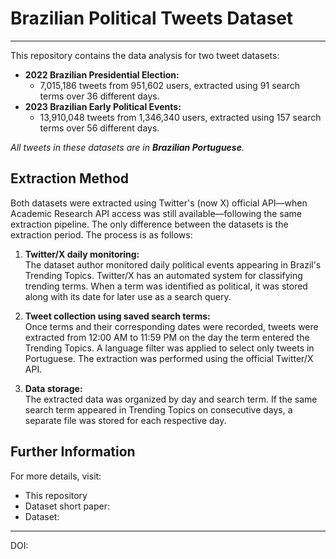 # Brazilian Political Tweets Dataset
---
This repository contains the data analysis for two tweet datasets:

- **2022 Brazilian Presidential Election:**
    - 7,015,186 tweets from 951,602 users, extracted using 91 search terms over 36 different days.
- **2023 Brazilian Early Political Events:**
    - 13,910,048 tweets from 1,346,340 users, extracted using 157 search terms over 56 different days.

_All tweets in these datasets are in **Brazilian Portuguese**._

## Extraction Method

Both datasets were extracted using Twitter's (now X) official API—when Academic Research API access was still available—following the same extraction pipeline. The only difference between the datasets is the extraction period. The process is as follows:

1. **Twitter/X daily monitoring:**  
   The dataset author monitored daily political events appearing in Brazil's Trending Topics. Twitter/X has an automated system for classifying trending terms. When a term was identified as political, it was stored along with its date for later use as a search query.
   
2. **Tweet collection using saved search terms:**  
   Once terms and their corresponding dates were recorded, tweets were extracted from 12:00 AM to 11:59 PM on the day the term entered the Trending Topics. A language filter was applied to select only tweets in Portuguese. The extraction was performed using the official Twitter/X API.
   
3. **Data storage:**  
   The extracted data was organized by day and search term. If the same search term appeared in Trending Topics on consecutive days, a separate file was stored for each respective day.

## Further Information

For more details, visit:

- This repository
- Dataset short paper:
- Dataset:

---

DOI:
